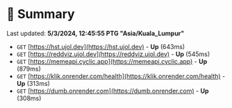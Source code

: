 # 📖 Summary
Last updated: **5/3/2024, 12:45:55 PTG "Asia/Kuala_Lumpur"**

- `GET` [https://hst.ujol.dev](https://hst.ujol.dev) - **Up** (643ms)
- `GET` [https://reddviz.ujol.dev](https://reddviz.ujol.dev) - **Up** (545ms)
- `GET` [https://memeapi.cyclic.app](https://memeapi.cyclic.app) - **Up** (879ms)
- `GET` [https://klik.onrender.com/health](https://klik.onrender.com/health) - **Up** (313ms)
- `GET` [https://dumb.onrender.com](https://dumb.onrender.com) - **Up** (308ms)
